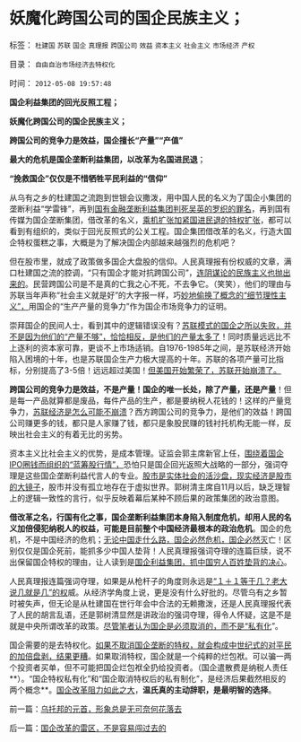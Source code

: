 # 妖魔化跨国公司的国企民族主义；

标签： `杜建国` `苏联` `国企` `真理报` `跨国公司` `效益` `资本主义` `社会主义` `市场经济` `产权` 

目录： `自由自治市场经济去特权化`

时间： `2012-05-08 19:57:48`

**国企利益集团的回光反照工程；**

**妖魔化跨国公司的国企民族主义；**

**跨国公司的竞争力是效益，国企擅长“产量”“产值”**

**最大的危机是国企垄断利益集团，以改革为名国进民退**；

**“挽救国企”仅仅是不惜牺牲平民利益的“信仰”**

从乌有之乡的杜建国之流跑到世银会议撒泼，用中国人民的名义为了国企小集团的垄断利益“学雷锋”，再到[国有金融垄断利益集团判死吴英的罗织的罪名](../../../2012/4/25/中国“民主”不重视私有制条件，吴英能往何处逃.md)，再到国有传媒为国企垄断集团，借改革的名义，[乘机扩张加紧国进民退的特权扩张](../../../2011/11/21/寡头型民主增强了黄宗羲效应.md)，都可以看到有组织的，类似于回光反照式的公关工程。国企集团借改革的名义，行造大国企特权蛋糕之事，大概是为了解决国企内部越来越强烈的危机吧？

但在股市里，就成了政策做多国企大盘股的信仰。人民真理报有份权威的文章，满口杜建国之流的腔调，“只有国企才能对抗跨国公司”，[连阴谋论的民族主义也抛出来的](../../../2010/3/19/魔鬼三招！中国顶得了几招？.md)。民营跨国公司是不是真的亡我之心不死，不去争它。（笑笑），他们的理由与苏联当年声称“社会主义就是好”的大字报一样，巧[妙地偷换了概念的“细节理性主义”，](../../../2012/5/3/“绝对真实”的“细节理性主义”制造谣言.md)用国企的“生产产量的竞争力”作为国企市场竞争力的证明。

崇拜国企的民间人士，看到其中的逻辑错误没有？[苏联模式的国企之所以失败，并不是因为他们的“产量不够”，恰恰相反，是他们的产量太多了](../../../2010/10/31/奴隶制比自由社会更有生产效率.md)！同时质量远远比不上逐利的资本家可靠，更谈不上市场适销。自1976-1985年之间，是苏联经济开始陷入困境的十年，也是苏联国企生产力极大提高的十年。苏联的各项产量可比指标，分别提高了3-5倍！远远超过美国！[但美国开始繁荣了，苏联开始崩溃了。](../../../2011/4/7/民主社会商业机会多，国防负担轻.md)

**跨国公司的竞争力是效益，不是产量！国企的唯一长处，除了产量，还是产量**！但是每一产品就算都是废品，每件产品的生产，都是要纳税人花钱的！这样的产量竞争力，[苏联经济是怎么可能不崩溃](../../../2009/2/19/250亿美元望远镜看透苏联崩溃真相.md)？西方跨国公司的竞争力，是他们的效益！跨国公司赚更多的钱，都只是人家赚了钱，都只是象股民赚的钱衬托机构无能一样，反映出社会主义的有着无比的劣势。

资本主义比社会主义的优势，是成本管理。证监会郭主席新官上任，[围绕着国企IPO圈钱而组织的“蓝筹股行情”，](../../../2012/4/24/证监会不是“证券价格监制会”及斯大林的正义.md)恐怕只是国企回光返照大战略的一部分，强词夺理是这些国企垄断利益代言人的专业。[股市是实体社会的活沙盘，现实经济是股市的大镜子](../../../2012/1/10/机构型股神的“谷物法”，政治型股神和孔庆东老师.md)，股市并没有孤立地存在于虚拟世界。郭树清主席自11月以后，缺乏理智上的逻辑一致性的言行，似乎反映着幕后某种不顾后果的政策集团的政治意图。

**借改革之名，行国有化之事，国企垄断利益集团本身陷入制度危机，却用人民的名义加倍侵犯纳税人的权益，可能是目前整个中国经济最根本的政治危机**。国企的危机，不是中国经济的危机；[无论中国走什么路，国企必然危机，国企必然灭](../../../2010/3/9/衡量计划经济的指标是不存在的.md)亡！区别仅仅是国企死前，能抓多少中国人垫背！人民真理报强词夺理的连篇巨牍，说不出保留国企特权的理由，让人读到是[国企利益集团，抓中国穷人百姓垫背的决心](http://darthvad.blog.163.com/blog/static/53399470200952112530387/)。

人民真理报连篇强词夺理，如果是从枪杆子的角度则永远是[“１＋１等于几？老大说几就是几”的权](../../../2011/1/22/科学是真理的天敌,实证无所谓真理.md)威。从经济学角度上说，更是没有什么好批的。尽管乌有之乡暂时被失声，但无论是从杜建国在世行年会中合法的无赖撒泼，还是人民真理报代表了人民的胡言乱语，还是郭树清显然是讲政治的强词夺理，得令人怀疑，这是不是就是中央所谓改革的政策。[尽管笔者认为国企是必须取消的，而不是“私有化](../../../2012/3/24/私有制没有国企！国企的出路就是关闭！.md)”。

国企需要的是去特权化。[如果不取消国企垄断的特权，就会构成中世纪式的对平民的加倍盘剥，结果更糟](../../../2012/3/26/封建的不是“土地”而是“公共垄断的产权”.md)。如果取消特权，国企就是一个纯粹的烂包袱。可以骗一两个投资者买单，但不可能把国企烂包袱全扔给投资者。（国企遣散费是纳税人责任**）。“国企特权私有化”和“国企取消特权后的私有制化”，是经济后果截然相反的两个概念**。[国企改革阻力如此之大](../../../2009/8/11/改革攻坚的雷区，坚在那里？危险在那里？.md)，**温氏真的主动辞职，是最明智的选择**。



前一篇：[乌托邦的元首，形象总是无可奈何花落去](../../../2012/5/8/乌托邦的元首，形象总是无可奈何花落去.md)

后一篇：[国企改革的雷区，不是容易闯过去的](../../../2012/5/8/国企改革的雷区，不是容易闯过去的.md)